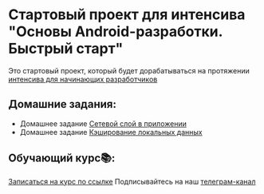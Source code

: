 # Стартовый проект для интенсива "Основы Android-разработки. Быстрый старт"
Это стартовый проект, который будет дорабатываться на протяжении [интенсива для начинающих разработчиков](http://intensive.androidschool.ru/basics/?utm_source=github&utm_medium=readme&utm_campaign=description)

## Домашние задания:

- Домашнее задание [Сетевой слой в приложении](NetworkLayerHomeTask.md)
- Домашнее задание [Кэширование локальных данных](LocalCacheHomeTask.md)

## Обучающий курс📚:
[Записаться на курс по ссылке](http://intensive.androidschool.ru/basics/?utm_source=github&utm_medium=readme&utm_campaign=description)
Подписывайтесь на наш [телеграм-канал](https://t.me/android_school_ru)